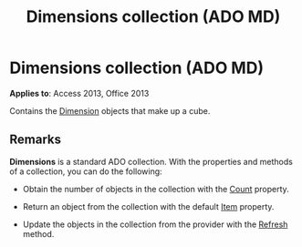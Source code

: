 ﻿---
title: Dimensions collection (ADO MD)
TOCTitle: Dimensions collection (ADO MD)
ms:assetid: 05aad447-e44c-3fe0-0995-c72539b2f896
ms:mtpsurl: https://msdn.microsoft.com/library/JJ248812(v=office.15)
ms:contentKeyID: 48543035
ms.date: 09/18/2015
mtps_version: v=office.15
---

# Dimensions collection (ADO MD)


**Applies to**: Access 2013, Office 2013

Contains the [Dimension](dimension-object-ado-md.md) objects that make up a cube.

## Remarks

**Dimensions** is a standard ADO collection. With the properties and methods of a collection, you can do the following:

- Obtain the number of objects in the collection with the [Count](count-property-ado.md) property.

- Return an object from the collection with the default [Item](item-property-ado.md) property.

- Update the objects in the collection from the provider with the [Refresh](refresh-method-ado.md) method.

